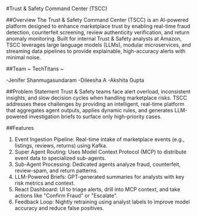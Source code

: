 #Trust & Safety Command Center (TSCC)

##Overview
The Trust & Safety Command Center (TSCC) is an AI-powered platform designed to enhance marketplace trust by enabling real-time fraud detection, counterfeit screening, review authenticity verification, and return anomaly monitoring. Built for internal Trust & Safety analysts at Amazon, TSCC leverages large language models (LLMs), modular microservices, and streaming data pipelines to provide explainable, high-accuracy alerts with minimal noise.

##Team
~ TechTitans ~

-Jenifer Shanmugasundaram
-Dileesha A
-Akshita Gupta

##Problem Statement
Trust & Safety teams face alert overload, inconsistent insights, and slow decision cycles when handling marketplace risks. TSCC addresses these challenges by providing an intelligent, real-time platform that aggregates agent outputs, applies dynamic rules, and generates LLM-powered investigation briefs to surface only high-priority cases.

##Features
1) Event Ingestion Pipeline: Real-time intake of marketplace events (e.g., listings, reviews, returns) using Kafka.
2) Super Agent Routing: Uses Model Context Protocol (MCP) to distribute event data to specialized sub-agents.
3) Sub-Agent Processing: Dedicated agents analyze fraud, counterfeit, review-spam, and return patterns.
4) LLM-Powered Briefs: GPT-generated summaries for analysts with key risk metrics and context.
5) React Dashboard: UI to triage alerts, drill into MCP context, and take actions like "Confirm Fraud" or "Escalate".
6) Feedback Loop: Nightly retraining using analyst labels to improve model accuracy and reduce false positives.
